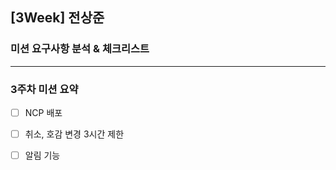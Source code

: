 ## [3Week] 전상준

### 미션 요구사항 분석 & 체크리스트

---

### 3주차 미션 요약

-[ ] NCP 배포
-[ ] 취소, 호감 변경 3시간 제한
-[ ] 알림 기능



